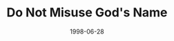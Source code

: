 ---
layout: message
category: message
series: "God's Top 10"
title: "Do Not Misuse God's Name"
date: 1998-06-28
audio-description: "We look at the 10 Commandments and their relevancy in our lives today. "
audio: ""
audio-title: "Do Not Misuse God's Name"
audio-duration: ":"
---